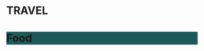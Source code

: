 <DOCTYPE html>
  
  <head>
  <style>
    
    #you {
    font-size:80px;
    background:rgb(200, 90, 300);
    }
    
    #reed {
    background:rgb(30, 90, 90);
    ]
  </style>
  </head>
  
  <body>
  <h1 id="you"> TRAVEL </h1>
  <h1 id="reed"> Food </h1>
  </body>

